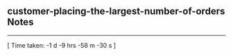 <h2>customer-placing-the-largest-number-of-orders Notes</h2><hr>[ Time taken: -1 d -9 hrs -58 m -30 s ]